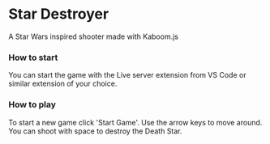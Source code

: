# Star Destroyer
 A Star Wars inspired shooter made with Kaboom.js
 
 ### How to start

You can start the game with the Live server extension from VS Code or similar extension of your choice.

### How to play
To start a new game click 'Start Game'. Use the arrow keys to move around. You can shoot with space to destroy the Death Star.
